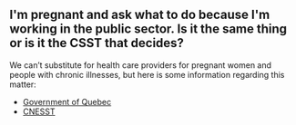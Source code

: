 ## I'm pregnant and ask what to do because I'm working in the public sector. Is it the same thing or is it the CSST that decides?

We can’t substitute for health care providers for pregnant women and people with chronic illnesses, but here is some information regarding this matter:

- [Government of Quebec](https://www.quebec.ca/gouv/covid19-fonction-publique/)
- [CNESST](https://www.cnesst.gouv.qc.ca/salle-de-presse/Pages/coronavirus.aspx)
